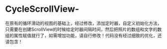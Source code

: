 # CycleScrollView-
在原有的循环滑动的视图的基础上，经过修改，添加定时器，自定义初始化方法，只需要在创建ScrollView的时候给定时器间隔时间，然后把照片的数组和文字的数组的属性赋值就行了，如需增加功能，请自行修改！代码没有经过细致的优化，还请包含！
